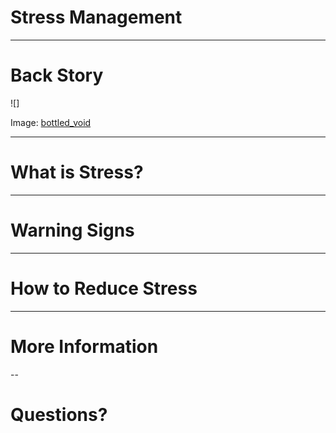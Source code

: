 # Stress Management

---

# Back Story

![[](img/2204059683_09eb09601b.jpg)]

Image: [bottled_void](http://www.flickr.com/photos/22964099@N05/)

---

# What is Stress?

---

# Warning Signs

---

# How to Reduce Stress

---

# More Information

--

# Questions?
